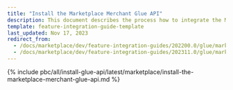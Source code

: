 ```yaml
---
title: "Install the Marketplace Merchant Glue API"
description: This document describes the process how to integrate the Marketplace Merchant Glue API feature into a Spryker project.
template: feature-integration-guide-template
last_updated: Nov 17, 2023
redirect_from:
  - /docs/marketplace/dev/feature-integration-guides/202200.0/glue/marketplace-merchant-feature-integration.html
  - /docs/marketplace/dev/feature-integration-guides/202311.0/glue/marketplace-merchant-feature-integration.html
---
```


{% include pbc/all/install-glue-api/latest/marketplace/install-the-marketplace-merchant-glue-api.md %} <!-- To edit, see /_includes/pbc/all/install-glue-api/202311.0/marketplace/install-the-marketplace-merchant-glue-api.md -->
